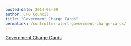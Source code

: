 ```yaml
---
posted-date: 2014-05-09
author: CFO Council
title: "Government Charge Cards"
permalink: /controller-alert-government-charge-cards/
---
```


[Government Charge Cards](/assets/files/CONTROLLER-Alert-12-5-2014.pdf)

